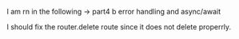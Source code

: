 I am rn in the following -> part4 b error handling and async/await

I should fix the router.delete route since it does not delete properrly. 
